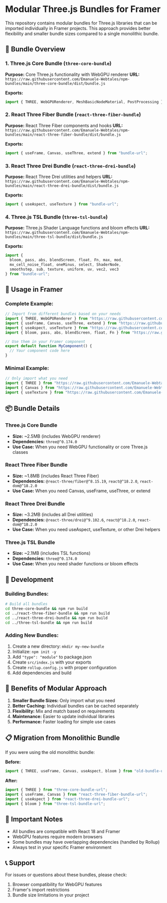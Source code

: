 # Modular Three.js Bundles for Framer

This repository contains modular bundles for Three.js libraries that can be imported individually in Framer projects. This approach provides better flexibility and smaller bundle sizes compared to a single monolithic bundle.

## 🎯 **Bundle Overview**

### **1. Three.js Core Bundle** (`three-core-bundle`)
**Purpose:** Core Three.js functionality with WebGPU renderer
**URL:** `https://raw.githubusercontent.com/Emanuele-Webtales/npm-bundles/main/three-core-bundle/dist/bundle.js`

**Exports:**
```javascript
import { THREE, WebGPURenderer, MeshBasicNodeMaterial, PostProcessing } from "bundle-url";
```

### **2. React Three Fiber Bundle** (`react-three-fiber-bundle`)
**Purpose:** React Three Fiber components and hooks
**URL:** `https://raw.githubusercontent.com/Emanuele-Webtales/npm-bundles/main/react-three-fiber-bundle/dist/bundle.js`

**Exports:**
```javascript
import { useFrame, Canvas, useThree, extend } from "bundle-url";
```

### **3. React Three Drei Bundle** (`react-three-drei-bundle`)
**Purpose:** React Three Drei utilities and helpers
**URL:** `https://raw.githubusercontent.com/Emanuele-Webtales/npm-bundles/main/react-three-drei-bundle/dist/bundle.js`

**Exports:**
```javascript
import { useAspect, useTexture } from "bundle-url";
```

### **4. Three.js TSL Bundle** (`three-tsl-bundle`)
**Purpose:** Three.js Shader Language functions and bloom effects
**URL:** `https://raw.githubusercontent.com/Emanuele-Webtales/npm-bundles/main/three-tsl-bundle/dist/bundle.js`

**Exports:**
```javascript
import { 
  bloom, pass, abs, blendScreen, float, Fn, max, mod,
  mx_cell_noise_float, oneMinus, select, ShaderNode, 
  smoothstep, sub, texture, uniform, uv, vec2, vec3 
} from "bundle-url";
```

## 🚀 **Usage in Framer**

### **Complete Example:**
```typescript
// Import from different bundles based on your needs
import { THREE, WebGPURenderer } from "https://raw.githubusercontent.com/Emanuele-Webtales/npm-bundles/main/three-core-bundle/dist/bundle.js";
import { useFrame, Canvas, useThree, extend } from "https://raw.githubusercontent.com/Emanuele-Webtales/npm-bundles/main/react-three-fiber-bundle/dist/bundle.js";
import { useAspect, useTexture } from "https://raw.githubusercontent.com/Emanuele-Webtales/npm-bundles/main/react-three-drei-bundle/dist/bundle.js";
import { bloom, pass, abs, blendScreen, float, Fn } from "https://raw.githubusercontent.com/Emanuele-Webtales/npm-bundles/main/three-tsl-bundle/dist/bundle.js";

// Use them in your Framer component
export default function MyComponent() {
  // Your component code here
}
```

### **Minimal Example:**
```typescript
// Only import what you need
import { THREE } from "https://raw.githubusercontent.com/Emanuele-Webtales/npm-bundles/main/three-core-bundle/dist/bundle.js";
import { Canvas } from "https://raw.githubusercontent.com/Emanuele-Webtales/npm-bundles/main/react-three-fiber-bundle/dist/bundle.js";
import { useTexture } from "https://raw.githubusercontent.com/Emanuele-Webtales/npm-bundles/main/react-three-drei-bundle/dist/bundle.js";
```

## 📦 **Bundle Details**

### **Three.js Core Bundle**
- **Size:** ~2.5MB (includes WebGPU renderer)
- **Dependencies:** `three@^0.174.0`
- **Use Case:** When you need WebGPU functionality or core Three.js classes

### **React Three Fiber Bundle**
- **Size:** ~1.8MB (includes React Three Fiber)
- **Dependencies:** `@react-three/fiber@^8.15.19`, `react@^18.2.0`, `react-dom@^18.2.0`
- **Use Case:** When you need Canvas, useFrame, useThree, or extend

### **React Three Drei Bundle**
- **Size:** ~3.2MB (includes all Drei utilities)
- **Dependencies:** `@react-three/drei@^9.102.6`, `react@^18.2.0`, `react-dom@^18.2.0`
- **Use Case:** When you need useAspect, useTexture, or other Drei helpers

### **Three.js TSL Bundle**
- **Size:** ~2.1MB (includes TSL functions)
- **Dependencies:** `three@^0.174.0`
- **Use Case:** When you need shader functions or bloom effects

## 🔧 **Development**

### **Building Bundles:**
```bash
# Build all bundles
cd three-core-bundle && npm run build
cd ../react-three-fiber-bundle && npm run build
cd ../react-three-drei-bundle && npm run build
cd ../three-tsl-bundle && npm run build
```

### **Adding New Bundles:**
1. Create a new directory: `mkdir my-new-bundle`
2. Initialize: `npm init -y`
3. Add `"type": "module"` to package.json
4. Create `src/index.js` with your exports
5. Create `rollup.config.js` with proper configuration
6. Add dependencies and build

## 🎨 **Benefits of Modular Approach**

1. **Smaller Bundle Sizes:** Only import what you need
2. **Better Caching:** Individual bundles can be cached separately
3. **Flexibility:** Mix and match based on requirements
4. **Maintenance:** Easier to update individual libraries
5. **Performance:** Faster loading for simple use cases

## 📋 **Migration from Monolithic Bundle**

If you were using the old monolithic bundle:

**Before:**
```typescript
import { THREE, useFrame, Canvas, useAspect, bloom } from "old-bundle-url";
```

**After:**
```typescript
import { THREE } from "three-core-bundle-url";
import { useFrame, Canvas } from "react-three-fiber-bundle-url";
import { useAspect } from "react-three-drei-bundle-url";
import { bloom } from "three-tsl-bundle-url";
```

## 🚨 **Important Notes**

- All bundles are compatible with React 18 and Framer
- WebGPU features require modern browsers
- Some bundles may have overlapping dependencies (handled by Rollup)
- Always test in your specific Framer environment

## 📞 **Support**

For issues or questions about these bundles, please check:
1. Browser compatibility for WebGPU features
2. Framer's import restrictions
3. Bundle size limitations in your project 